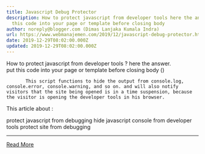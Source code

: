 ```yaml
---
title: Javascript Debug Protector
description: How to protect javascript from developer tools here the answer. put
  this code into your page or template before closing body
author: noreply@blogger.com (Dimas Lanjaka Kumala Indra)
url: https://www.webmanajemen.com/2019/12/javascript-debug-protector.html
date: 2019-12-29T08:02:00.000Z
updated: 2019-12-29T08:02:00.000Z
---
```


How to protect javascript from developer tools ? here the answer.   
  put this code into your page or template before closing body (</body>) 

<script src="https://cdn.jsdelivr.net/gh/dimaslanjaka/Web-Manajemen@master/js/protector.js" async></script>

           This script functions to hide the output from console.log, console.error, console.warning, and so on. and will also notify visitors that the site being opened is in a time suspension, because the visitor is opening the developer tools in his browser.

This article about :

protect javascript from debugging
hide javascript console from developer tools
protect site from debugging<hr/> <a href="https://www.webmanajemen.com/2019/12/javascript-debug-protector.html" rel="follow" class="button" id="read-more">Read More</a>